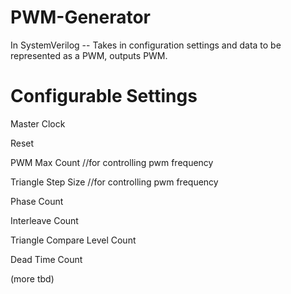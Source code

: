 # PWM-Generator
In SystemVerilog -- Takes in configuration settings and data to be represented as a PWM, outputs PWM. 

# Configurable Settings
Master Clock

Reset

PWM Max Count //for controlling pwm frequency

Triangle Step Size //for controlling pwm frequency


Phase Count

Interleave Count

Triangle Compare Level Count

Dead Time Count

(more tbd)

